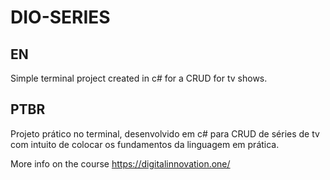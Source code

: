 # DIO-SERIES

## EN
Simple terminal project created in c# for a CRUD for tv shows.

## PTBR
Projeto prático no terminal, desenvolvido em c# para CRUD de séries de tv com intuito de colocar os fundamentos da linguagem em prática.

More info on the course https://digitalinnovation.one/